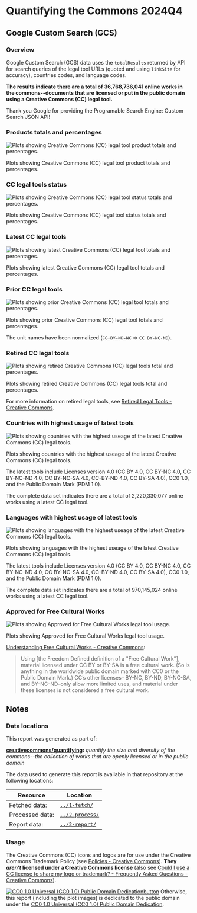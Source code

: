# Quantifying the Commons 2024Q4

<!-- Google Custom Search (GCS) Start -->


## Google Custom Search (GCS)


<!-- Overview Start -->

### Overview

Google Custom Search (GCS) data uses the `totalResults` returned by API for search queries of the legal tool URLs (quoted and using `linkSite` for accuracy), countries codes, and language codes.

**The results indicate there are a total of 36,768,736,041 online works in the commons--documents that are licensed or put in the public domain using a Creative Commons (CC) legal tool.**

Thank you Google for providing the Programable Search Engine: Custom Search JSON API!


<!-- Overview End -->


<!-- Products totals and percentages Start -->

### Products totals and percentages

![Plots showing Creative Commons (CC) legal tool product totals and percentages.](3-report/gcs_product_totals.png)

Plots showing Creative Commons (CC) legal tool product totals and percentages.

<!-- Products totals and percentages End -->


<!-- CC legal tools status Start -->

### CC legal tools status

![Plots showing Creative Commons (CC) legal tool status totals and percentages.](3-report/gcs_tool_status.png)

Plots showing Creative Commons (CC) legal tool status totals and percentages.

<!-- CC legal tools status End -->


<!-- Latest CC legal tools Start -->

### Latest CC legal tools

![Plots showing latest Creative Commons (CC) legal tool totals and percentages.](3-report/gcs_status_latest_tools.png)

Plots showing latest Creative Commons (CC) legal tool totals and percentages.

<!-- Latest CC legal tools End -->


<!-- Prior CC legal tools Start -->

### Prior CC legal tools

![Plots showing prior Creative Commons (CC) legal tool totals and percentages.](3-report/gcs_status_prior_tools.png)

Plots showing prior Creative Commons (CC) legal tool totals and percentages.

The unit names have been normalized (~~`CC BY-ND-NC`~~ => `CC BY-NC-ND`).

<!-- Prior CC legal tools End -->


<!-- Retired CC legal tools Start -->

### Retired CC legal tools

![Plots showing retired Creative Commons (CC) legal tools total and percentages.](3-report/gcs_status_retired_tools.png)

Plots showing retired Creative Commons (CC) legal tools total and percentages.

For more information on retired legal tools, see [Retired Legal Tools - Creative Commons](https://creativecommons.org/retiredlicenses/).

<!-- Retired CC legal tools End -->


<!-- Countries with highest usage of latest tools Start -->

### Countries with highest usage of latest tools

![Plots showing countries with the highest useage of the latest Creative Commons (CC) legal tools.](3-report/gcs_countries_highest_usage_latest_tools.png)

Plots showing countries with the highest useage of the latest Creative Commons (CC) legal tools.

The latest tools include Licenses version 4.0 (CC BY 4.0, CC BY-NC 4.0, CC BY-NC-ND 4.0, CC BY-NC-SA 4.0, CC-BY-ND 4.0, CC BY-SA 4.0), CC0 1.0, and the Public Domain Mark (PDM 1.0).

The complete data set indicates there are a total of 2,220,330,077 online works using a latest CC legal tool.

<!-- Countries with highest usage of latest tools End -->


<!-- Languages with highest usage of latest tools Start -->

### Languages with highest usage of latest tools

![Plots showing languages with the highest useage of the latest Creative Commons (CC) legal tools.](3-report/gcs_languages_highest_usage_latest_tools.png)

Plots showing languages with the highest useage of the latest Creative Commons (CC) legal tools.

The latest tools include Licenses version 4.0 (CC BY 4.0, CC BY-NC 4.0, CC BY-NC-ND 4.0, CC BY-NC-SA 4.0, CC-BY-ND 4.0, CC BY-SA 4.0), CC0 1.0, and the Public Domain Mark (PDM 1.0).

The complete data set indicates there are a total of 970,145,024 online works using a latest CC legal tool.

<!-- Languages with highest usage of latest tools End -->


<!-- Approved for Free Cultural Works Start -->

### Approved for Free Cultural Works

![Plots showing Approved for Free Cultural Works legal tool usage.](3-report/gcs_free_culture.png)

Plots showing Approved for Free Cultural Works legal tool usage.

[Understanding Free Cultural Works - Creative Commons](https://creativecommons.org/public-domain/freeworks/):

> Using [the Freedom Defined definition of a "Free Cultural Work"], material licensed under CC BY or BY-SA is a free cultural work. (So is anything in the worldwide public domain marked with CC0 or the Public Domain Mark.) CC’s other licenses– BY-NC, BY-ND, BY-NC-SA, and BY-NC-ND–only allow more limited uses, and material under these licenses is not considered a free cultural work.

<!-- Approved for Free Cultural Works End -->


<!-- Google Custom Search (GCS) End -->

<!-- Notes Start -->


## Notes


<!-- Data locations Start -->

### Data locations

This report was generated as part of:

**[creativecommons/quantifying][repo]:** *quantify the size and diversity of the commons--the collection of works that are openly licensed or in the public domain*

The data used to generate this report is available in that repository at the following locations:

 | Resource        | Location |
 | --------------- | -------- |
 | Fetched data:   | [`../1-fetch/`](../1-fetch) |
 | Processed data: | [`../2-process/`](../2-process) |
 | Report data:    | [`../2-report/`](../2-report) |

[repo]: https://github.com/creativecommons/quantifying


<!-- Data locations End -->


<!-- Usage Start -->

### Usage

The Creative Commons (CC) icons and logos are for use under the Creative Commons Trademark Policy (see [Policies - Creative Commons][ccpolicies]). **They *aren't* licensed under a Creative Commons license** (also see [Could I use a CC license to share my logo or trademark? - Frequently Asked Questions - Creative Commons][tmfaq]).

[![CC0 1.0 Universal (CC0 1.0) Public Domain Dedicationbutton][cc-zero-png]][cc-zero]
Otherwise, this report (including the plot images) is dedicated to the public domain under the [CC0 1.0 Universal (CC0 1.0) Public Domain Dedication][cc-zero].

[ccpolicies]: https://creativecommons.org/policies
[tmfaq]: https://creativecommons.org/faq/#could-i-use-a-cc-license-to-share-my-logo-or-trademark
[cc-zero-png]: https://licensebuttons.net/l/zero/1.0/88x31.png "CC0 1.0 Universal (CC0 1.0) Public Domain Dedication button"
[cc-zero]: https://creativecommons.org/publicdomain/zero/1.0/ "Creative Commons — CC0 1.0 Universal"

<!-- Usage End -->


<!-- Notes End -->
